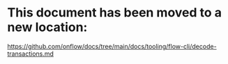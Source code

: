 # This document has been moved to a new location:

https://github.com/onflow/docs/tree/main/docs/tooling/flow-cli/decode-transactions.md
